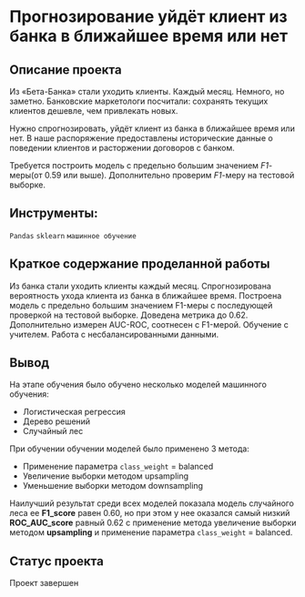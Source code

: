 # Прогнозирование уйдёт клиент из банка в ближайшее время или нет

## Описание проекта
Из «Бета-Банка» стали уходить клиенты. Каждый месяц. Немного, но заметно. Банковские маркетологи посчитали: сохранять текущих клиентов дешевле, чем привлекать новых.

Нужно спрогнозировать, уйдёт клиент из банка в ближайшее время или нет. В наше распоряжение предоставлены исторические данные о поведении клиентов и расторжении договоров с банком. 

Требуется построить модель с предельно большим значением *F1*-меры(от 0.59 или выше). Дополнительно проверим *F1*-меру на тестовой выборке.


## Инструменты:
`Pandas`
`sklearn`
`машинное обучение`

## Краткое содержание проделанной работы<br>
Из банка стали уходить клиенты каждый месяц. 
Спрогнозирована вероятность ухода клиента из банка в ближайшее время.
Построена модель с предельно большим значением F1-меры с последующей проверкой на тестовой выборке. Доведена метрика до 0.62. 
Дополнительно измерен AUC-ROC, соотнесен с F1-мерой.
Обучение с учителем. Работа с несбалансированными данными.

## Вывод
На этапе обучения было обучено несколько моделей машинного обучения: 
- Логистическая регрессия
- Дерево решений
- Случайный лес

При обучении обучении моделей было применено 3 метода:
- Применение параметра `class_weight` = balanced  
- Увеличение выборки методом upsampling  
- Уменьшение выборки методом downsampling  

Наилучший результат среди всех моделей показала модель случайного леса ее **F1_score** равен 0.60, но при этом у нее оказался самый низкий **ROC_AUC_score** равный 0.62 с применение метода увеличение выборки методом **upsampling** и применение параметра `class_weight` = balanced. 

## Статус проекта
Проект завершен